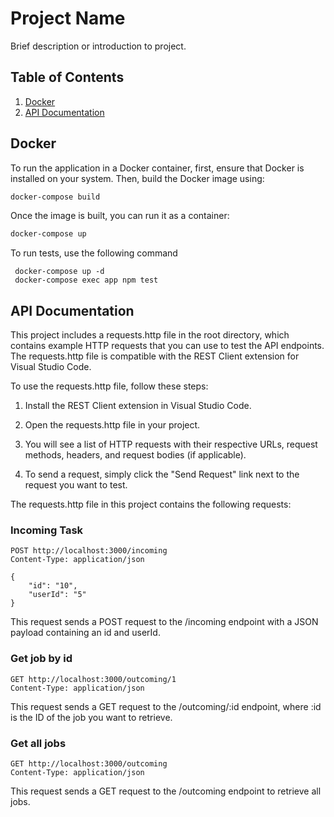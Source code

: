 # Project Name

Brief description or introduction to project.

## Table of Contents

1. [Docker](#docker)
2. [API Documentation](#api-documentation)



## Docker

To run the application in a Docker container, first, ensure that Docker is installed on your system. Then, build the Docker image using:

```bash
docker-compose build 
```


Once the image is built, you can run it as a container:

```bash
docker-compose up 
```

To run tests, use the following command
```
 docker-compose up -d
 docker-compose exec app npm test
```




## API Documentation


This project includes a requests.http file in the root directory, which contains example HTTP requests that you can use to test the API endpoints. The requests.http file is compatible with the REST Client extension for Visual Studio Code.

To use the requests.http file, follow these steps:

1. Install the REST Client extension in Visual Studio Code.

2. Open the requests.http file in your project.

3. You will see a list of HTTP requests with their respective URLs, request methods, headers, and request bodies (if applicable).

4. To send a request, simply click the "Send Request" link next to the request you want to test.

The requests.http file in this project contains the following requests:

### Incoming Task

```
POST http://localhost:3000/incoming
Content-Type: application/json

{
    "id": "10",
    "userId": "5"
}
```

This request sends a POST request to the /incoming endpoint with a JSON payload containing an id and userId.


### Get job by id

```
GET http://localhost:3000/outcoming/1
Content-Type: application/json
```

This request sends a GET request to the /outcoming/:id endpoint, where :id is the ID of the job you want to retrieve.


### Get all jobs

```
GET http://localhost:3000/outcoming
Content-Type: application/json
```

This request sends a GET request to the /outcoming endpoint to retrieve all jobs.
